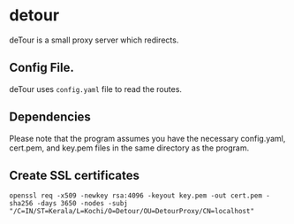 # detour

deTour is a small proxy server which redirects.

## Config File.

deTour uses `config.yaml` file to read the routes.

## Dependencies

Please note that the program assumes you have the necessary config.yaml, cert.pem, and key.pem files in the same directory as the program.

## Create SSL certificates

```
openssl req -x509 -newkey rsa:4096 -keyout key.pem -out cert.pem -sha256 -days 3650 -nodes -subj "/C=IN/ST=Kerala/L=Kochi/O=Detour/OU=DetourProxy/CN=localhost"
```
